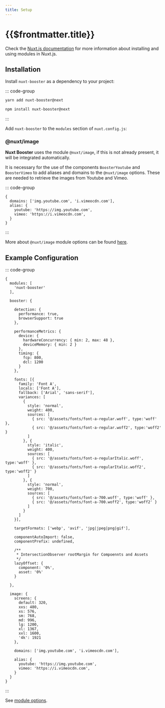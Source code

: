 ```yaml
---
title: Setup
---
```


# {{$frontmatter.title}}

Check the [Nuxt.js documentation](https://nuxtjs.org/guides/configuration-glossary/configuration-modules) for more information about installing and using modules in Nuxt.js.

## Installation

Install `nuxt-booster` as a dependency to your project:

::: code-group

  ```bash [Yarn]
  yarn add nuxt-booster@next
  ```

  ```bash [NPM]
  npm install nuxt-booster@next
  ```

:::

Add `nuxt-booster` to the `modules` section of `nuxt.config.js`:

### @nuxt/image

**Nuxt Booster** uses the module `@nuxt/image`, if this is not already present, it will be integrated automatically.

It is necessary for the use of the components `BoosterYoutube` and `BoosterVimeo` to add aliases and domains to the `@nuxt/image` options. These are needed to retrieve the images from Youtube and Vimeo.

::: code-group

````js[@nuxt/image]
{
  domains: ['img.youtube.com', 'i.vimeocdn.com'],
  alias: {
    youtube: 'https://img.youtube.com',
    vimeo: 'https://i.vimeocdn.com',
  }
}
````

:::

More about `@nuxt/image` module options can be found [here](https://image.nuxtjs.org/configuration).

## Example Configuration

::: code-group

````js[nuxt.config.js]
{
  modules: [
    'nuxt-booster'
  ],

  booster: {

    detection: {
      performance: true,
      browserSupport: true
    },

    performanceMetrics: {
      device: {
        hardwareConcurrency: { min: 2, max: 48 },
        deviceMemory: { min: 2 }
      },
      timing: {
        fcp: 800,
        dcl: 1200
      }
    },

    fonts: [{
      family: 'Font A',
      locals: ['Font A'],
      fallback: ['Arial', 'sans-serif'],
      variances: [
        {
          style: 'normal',
          weight: 400,
          sources: [
            { src: '@/assets/fonts/font-a-regular.woff', type:'woff' },
            { src: '@/assets/fonts/font-a-regular.woff2', type:'woff2' }
          ]
        }, {
          style: 'italic',
          weight: 400,
          sources: [
            { src: '@/assets/fonts/font-a-regularItalic.woff', type:'woff' },
            { src: '@/assets/fonts/font-a-regularItalic.woff2', type:'woff2' }
          ]
        }, {
          style: 'normal',
          weight: 700,
          sources: [
            { src: '@/assets/fonts/font-a-700.woff', type:'woff' },
            { src: '@/assets/fonts/font-a-700.woff2', type:'woff2' }
          ]
        }
      ]
    }],

    targetFormats: ['webp', 'avif', 'jpg|jpeg|png|gif'],

    componentAutoImport: false,
    componentPrefix: undefined,

    /**
     * IntersectionObserver rootMargin for Compoennts and Assets
     */
    lazyOffset: {
      component: '0%',
      asset: '0%'
    }
    
  },

  image: {
    screens: {
      default: 320,
      xxs: 480,
      xs: 576,
      sm: 768,
      md: 996,
      lg: 1200,
      xl: 1367,
      xxl: 1600,
      '4k': 1921
    },

    domains: ['img.youtube.com', 'i.vimeocdn.com'],

    alias: {
      youtube: 'https://img.youtube.com',
      vimeo: 'https://i.vimeocdn.com',
    }
  }
}
````

:::

See [module options](/guide/options).
